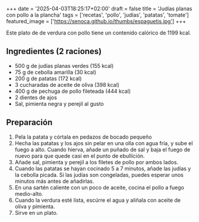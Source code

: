 +++
date = '2025-04-03T18:25:17+02:00'
draft = false
title = 'Judías planas con pollo a la plancha'
tags = ['recetas', 'pollo', 'judías', 'patatas', 'tomate']
featured_image = ['https://senoca.github.io/thumbs/espaguetis.jpg']
+++

Este plato de de verdura con pollo tiene un contenido calórico de 1199 kcal.

## Ingredientes (2 raciones)
* 500 g de judías planas verdes (155 kcal)
* 75 g de cebolla amarilla (30 kcal)
* 200 g de patatas (172 kcal)
* 3 cucharadas de aceite de oliva (398 kcal)
* 400 g de pechuga de pollo fileteada (444 kcal)
* 2 dientes de ajos
* Sal, pimienta negra y perejil al gusto

## Preparación
1. Pela la patata y córtala en pedazos de bocado pequeño
2. Hecha las patatas y los ajos sin pelar en una olla con agua fría, y sube el fuego a alto. Cuando hierva, añade un puñado de sal y baja el fuego de nuevo para que quede casi en el punto de ebullición.
3. Añade sal, pimienta y perejil a los filetes de pollo por ambos lados.
4. Cuando las patatas se hayan cocinado 5 a 7 minutos, añade las judías y la cebolla picada. Si las judías son congeladas, puedes esperar unos minutos más antes de añadirlas.
5. En una sartén caliente con un poco de aceite, cocina el pollo a fuego medio-alto.
6. Cuando la verdura esté lista, escúrre el agua y aliñala con aceite de oliva y pimienta.
7. Sirve en un plato.
